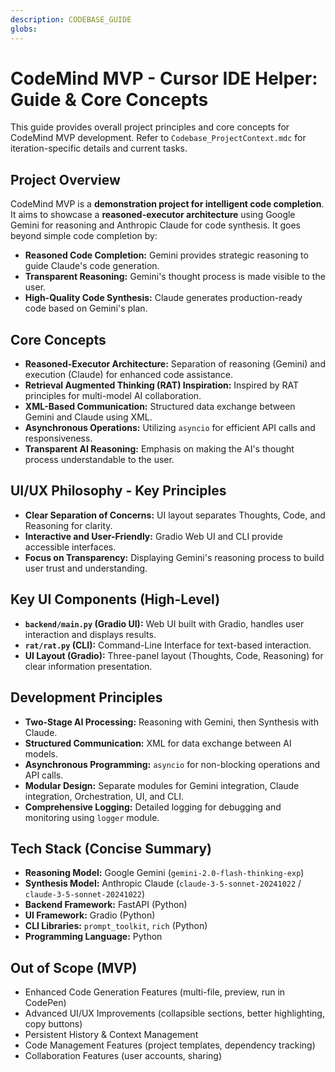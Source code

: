 ```yaml
---
description: CODEBASE_GUIDE
globs: 
---
```

# CodeMind MVP - Cursor IDE Helper: Guide & Core Concepts

This guide provides overall project principles and core concepts for CodeMind MVP development. Refer to `Codebase_ProjectContext.mdc` for iteration-specific details and current tasks.

## Project Overview

CodeMind MVP is a **demonstration project for intelligent code completion**. It aims to showcase a **reasoned-executor architecture** using Google Gemini for reasoning and Anthropic Claude for code synthesis.  It goes beyond simple code completion by:

*   **Reasoned Code Completion:** Gemini provides strategic reasoning to guide Claude's code generation.
*   **Transparent Reasoning:** Gemini's thought process is made visible to the user.
*   **High-Quality Code Synthesis:** Claude generates production-ready code based on Gemini's plan.

## Core Concepts

*   **Reasoned-Executor Architecture:**  Separation of reasoning (Gemini) and execution (Claude) for enhanced code assistance.
*   **Retrieval Augmented Thinking (RAT) Inspiration:**  Inspired by RAT principles for multi-model AI collaboration.
*   **XML-Based Communication:** Structured data exchange between Gemini and Claude using XML.
*   **Asynchronous Operations:**  Utilizing `asyncio` for efficient API calls and responsiveness.
*   **Transparent AI Reasoning:**  Emphasis on making the AI's thought process understandable to the user.

## UI/UX Philosophy - Key Principles

*   **Clear Separation of Concerns:** UI layout separates Thoughts, Code, and Reasoning for clarity.
*   **Interactive and User-Friendly:** Gradio Web UI and CLI provide accessible interfaces.
*   **Focus on Transparency:**  Displaying Gemini's reasoning process to build user trust and understanding.

## Key UI Components (High-Level)

*   **`backend/main.py` (Gradio UI):**  Web UI built with Gradio, handles user interaction and displays results.
*   **`rat/rat.py` (CLI):** Command-Line Interface for text-based interaction.
*   **UI Layout (Gradio):** Three-panel layout (Thoughts, Code, Reasoning) for clear information presentation.

## Development Principles

*   **Two-Stage AI Processing:**  Reasoning with Gemini, then Synthesis with Claude.
*   **Structured Communication:** XML for data exchange between AI models.
*   **Asynchronous Programming:**  `asyncio` for non-blocking operations and API calls.
*   **Modular Design:**  Separate modules for Gemini integration, Claude integration, Orchestration, UI, and CLI.
*   **Comprehensive Logging:**  Detailed logging for debugging and monitoring using `logger` module.

## Tech Stack (Concise Summary)

*   **Reasoning Model:** Google Gemini (`gemini-2.0-flash-thinking-exp`)
*   **Synthesis Model:** Anthropic Claude (`claude-3-5-sonnet-20241022` / `claude-3-5-sonnet-20241022`)
*   **Backend Framework:** FastAPI (Python)
*   **UI Framework:** Gradio (Python)
*   **CLI Libraries:** `prompt_toolkit`, `rich` (Python)
*   **Programming Language:** Python

## Out of Scope (MVP)

*   Enhanced Code Generation Features (multi-file, preview, run in CodePen)
*   Advanced UI/UX Improvements (collapsible sections, better highlighting, copy buttons)
*   Persistent History & Context Management
*   Code Management Features (project templates, dependency tracking)
*   Collaboration Features (user accounts, sharing)
